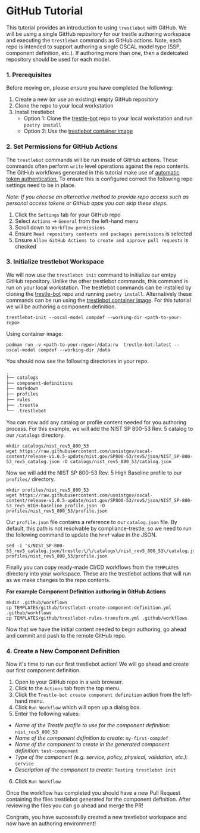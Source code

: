 # GitHub Tutorial

This tutorial provides an introduction to using `trestlebot` with GitHub.  We will be using a single GitHub repository for our trestle authoring workspace and executing the `trestlebot` commands as GitHub actions.  Note, each repo is intended to support authoring a single OSCAL model type (SSP, component definition, etc.).  If authoring more than one, then a dedeicated repository should be used for each model.


### 1. Prerequisites

Before moving on, please ensure you have completed the following:

1. Create a new (or use an existing) empty GitHub repository
2. Clone the repo to your local workstation
3. Install trestlebot
    * Option 1: Clone the [trestle-bot](https://github.com/RedHatProductSecurity/trestle-bot/tree/main) repo to your local workstation and run `poetry install`
    * Option 2: Use the [trestlebot container image](https://github.com/RedHatProductSecurity/trestle-bot?tab=readme-ov-file#run-as-a-container)


### 2. Set Permissions for GitHub Actions

The `trestlebot` commands will be run inside of GitHub actions.  These commands often perform `write` level operations against the repo contents.  The GitHub workflows generated in this tutorial make use of [automatic token authentication.](https://docs.github.com/en/actions/security-for-github-actions/security-guides/automatic-token-authentication)  To ensure this is configured correct the following repo settings need to be in place.

*Note: If you choose an alternative method to provide repo access such as personal access tokens or GitHub apps you can skip these steps.*

1. Click the `Settings` tab for your GitHub repo 
2. Select `Actions` -> `General` from the left-hand menu
3. Scroll down to `Workflow permissions`
4. Ensure `Read repository contents and packages permissions` is selected
5. Ensure `Allow GitHub Actions to create and approve pull requests` is checked

### 3. Initialize trestlebot Workspace

We will now use the `trestlebot init` command to initialize our emtpy GitHub repository.  Unlike the other trestlebot commands, this command is run on your local workstation.  The trestlebot commands can be installed by cloning the [trestle-bot](https://github.com/RedHatProductSecurity/trestle-bot/tree/main) repo and running `poetry install`.  Alternatively these commands can be run using the [trestlebot container image](https://github.com/RedHatProductSecurity/trestle-bot?tab=readme-ov-file#run-as-a-container). For this tutorial we will be authoring a component-definition.

```
trestlebot-init --oscal-model compdef --working-dir <path-to-your-repo>
```

Using container image:

```
podman run -v <path-to-your-repo>:/data:rw  trestle-bot:latest --oscal-model compdef --working-dir /data
```

You should now see the following directories in your repo.


```bash
.
├── catalogs
├── component-definitions
├── markdown 
├── profiles
├── rules
├── .trestle
└── .trestlebot
```

You can now add any catalog or profile content needed for you authoring process.  For this example, we will add the NIST SP 800-53 Rev. 5 catalog to our `/catalogs` directory.

```
mkdir catalogs/nist_rev5_800_53
wget https://raw.githubusercontent.com/usnistgov/oscal-content/release-v1.0.5-update/nist.gov/SP800-53/rev5/json/NIST_SP-800-53_rev5_catalog.json -O catalogs/nist_rev5_800_53/catalog.json
```

Now we will add the NIST SP 800-53 Rev. 5 High Baseline profile to our `profiles/` directory.

```
mkdir profiles/nist_rev5_800_53
wget https://raw.githubusercontent.com/usnistgov/oscal-content/release-v1.0.5-update/nist.gov/SP800-53/rev5/json/NIST_SP-800-53_rev5_HIGH-baseline_profile.json -O profiles/nist_rev5_800_53/profile.json
```

Our `profile.json` file contains a reference to our `catalog.json` file.  By default, this path is not resolvable by compliance-trestle, so we need to run the following command to update the `href` value in the JSON.

```
sed -i 's/NIST_SP-800-53_rev5_catalog.json/trestle:\/\/catalogs\/nist_rev5_800_53\/catalog.json/g' profiles/nist_rev5_800_53/profile.json
```

Finally you can copy ready-made CI/CD workflows from the `TEMPLATES` directory into your workspace. These are the trestlebot actions that will run as we make changes to the repo contents.

**For example Component Definition authoring in GitHub Actions**
```
mkdir .github/workflows
cp TEMPLATES/github/trestlebot-create-component-definition.yml .github/workflows
cp TEMPLATES/github/trestlebot-rules-transform.yml .github/workflows
```

Now that we have the initial content needed to begin authoring, go ahead and commit and push to the remote GitHub repo.


### 4. Create a New Component Definition

Now it's time to run our first trestlebot action!  We will go ahead and create our first component definition.

1. Open to your GitHub repo in a web browser.
2. Click to the `Actions` tab from the top menu.
3. Click the `Trestle-bot create component definition` action from the left-hand menu.
4. Click `Run Workflow` which will open up a dialog box.
5. Enter the following values:

* _Name of the Trestle profile to use for the component definition:_ `nist_rev5_800_53`
* _Name of the component definition to create:_ `my-first-compdef`
* _Name of the component to create in the generated component definition:_ `test-component`
* _Type of the component (e.g. service, policy, physical, validation, etc.):_ `service`
* _Description of the component to create:_ `Testing trestlebot init`

6. Click `Run Workflow`

Once the workflow has completed you should have a new Pull Request containing the files trestlebot generated for the component definition.  After reviewing the files you can go ahead and merge the PR!

Congrats, you have successfully created a new trestlebot workspace and now have an authoring environment!